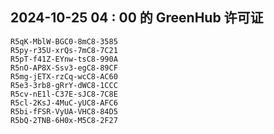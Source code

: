 ## 2024-10-25 04 : 00 的 GreenHub 许可证
```
R5qK-MblW-BGC0-8mC8-3585
R5py-r35U-xrQs-7mC8-7C21
R5pT-f41Z-EYnw-tsC8-990A
R5nO-AP8X-Ssv3-egC8-89CF
R5mg-jETX-rzCq-wcC8-AC60
R5e3-3rb8-gRrY-dWC8-1CCC
R5cv-nE1l-C37E-sJC8-7C8E
R5cl-2KsJ-4MuC-yUC8-AFC6
R5bi-fFSR-VyUA-VHC8-84D5
R5bQ-2TNB-6H0x-M5C8-2F27
```
